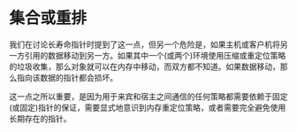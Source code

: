 # 集合或重排

我们在讨论长寿命指针时提到了这一点，但另一个危险是，如果主机或客户机将另一方引用的数据移动到另一方。如果其中一个(或两个)环境使用压缩或重定位策略的垃圾收集，那么对象就可以在内存中移动，而双方都不知道。如果数据移动，那么指向该数据的指针都会损坏。

这一点之所以重要，是因为用于来宾和宿主之间通信的任何策略都需要依赖于固定(或固定)指针的保证，需要显式地意识到内存重定位策略，或者需要完全避免使用长期存在的指针。